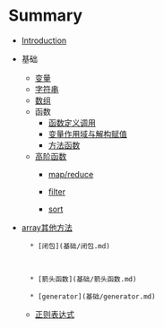 # Summary

* [Introduction](README.md)
* 基础
    * [变量](基础/变量.md)
    * [字符串](基础/字符串.md)
    * [数组](基础/数组.md)
    * 函数
        * [函数定义调用](基础/函数.md)
        * [变量作用域与解构赋值](基础/函数2.md)
        * [方法函数](基础/函数3.md)
    * [高阶函数](基础/高阶函数.md)
        * [map/reduce](基础/map-reduce.md)
        
        * [filter](基础/filter.md)
        
        * [sort](基础/sort.md)

* [array其他方法](基础/array其他方法.md)
        
        * [闭包](基础/闭包.md)
        
          
        
        * [箭头函数](基础/箭头函数.md)
        
        * [generator](基础/generator.md)
        
    *  [正则表达式](基础/正则表达式.md)

